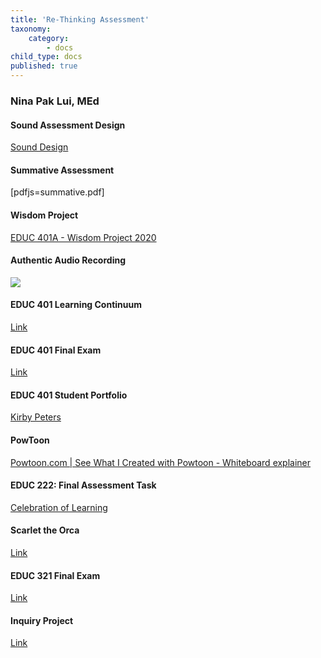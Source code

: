 ```yaml
---
title: 'Re-Thinking Assessment'
taxonomy:
    category:
        - docs
child_type: docs
published: true
---
```


### Nina Pak Lui, MEd
#### Sound Assessment Design

<a class="embedly-card" data-card-controls="0" href="https://docs.google.com/presentation/d/1JPSt7Yct5ZA5hoA138RQfrxIUiiRc-ue0KLyhyVstf4/present?includes_info_params=1&eisi=CN7zlZngnegCFQI6JAod1hwGcw#slide=id.g35f391192_00">Sound Design</a>
<script async src="//cdn.embedly.com/widgets/platform.js" charset="UTF-8"></script>

#### Summative Assessment
[pdfjs=summative.pdf]


#### Wisdom Project
<a class="embedly-card" data-card-controls="0" href="https://docs.google.com/presentation/d/1jLCHRnNPJ-qYXo4W9tdaQTfPG_ja6O3wX1iRoynRLjc/present?includes_info_params=1&eisi=COeJ77OenugCFYqRJAodkYQF-Q#slide=id.g35f391192_00">EDUC 401A - Wisdom Project 2020</a>
<script async src="//cdn.embedly.com/widgets/platform.js" charset="UTF-8"></script>

#### Authentic Audio Recording

![](https://soundcloud.com/cmadland/authentic-piece-jaeden-mclean1)

#### EDUC 401 Learning Continuum

[Link](https://drive.google.com/file/d/1OaYgi8PpWSzeI7U_hk096AdBPhuh-cAo/view?usp=sharing_eil&ts=5e6ebbe8)

#### EDUC 401 Final Exam

[Link](https://docs.google.com/document/d/1NualXqNkUwo5-8P78XUTdo9d8vGvmmkds4AQHZ3Hjx0/edit?ts=5e6ebfbb)

#### EDUC 401 Student Portfolio

[Kirby Peters](https://create.twu.ca/kirbypeters/portfolio/assessment-and-evaluation/)

#### PowToon

<a class="embedly-card" data-card-controls="0" href="https://www.powtoon.com/online-presentation/eoabIJ42JUu/?utm_medium=SocialShare&utm_campaign=email%2Bshare%2Bby%2Bowner&utm_source=player-page-social-share&utm_content=eoabIJ42JUu&utm_po=2940452&mode=movie">Powtoon.com | See What I Created with Powtoon - Whiteboard explainer</a>
<script async src="//cdn.embedly.com/widgets/platform.js" charset="UTF-8"></script>

#### EDUC 222: Final Assessment Task
[Celebration of Learning](https://docs.google.com/document/d/1p871QVli09CLS4TKIfxRi2PO18VgeT0HcMW7s6f5UGs/edit?usp=sharing_eil&ts=5e6ebe51)



#### Scarlet the Orca

[Link](https://drive.google.com/file/d/1wn8OXaq76dha45-0TJjrbahfUmFWyG7U/view?usp=sharing_eil&ts=5e6ec2c6)

#### EDUC 321 Final Exam

[Link](https://docs.google.com/document/d/1GzLlhDr1F33ypfYKxhZhuEIiU9xdqGDyqCBSchgxBg4/edit?usp=sharing_eil&ts=5e6ebee3)

#### Inquiry Project
[Link](https://docs.google.com/document/d/12vwU9Ki53M_1K7V7AVDhdOkIgkRyjKQGEBeXtbT0g98/edit?usp=sharing_eil&ts=5e6fd8e8)
